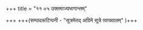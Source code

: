 +++
title = "११ ०५ उक्तमाज्यभागान्तम्"

+++
+++(सम्पादकटिप्पनी - "सूत्रमेतद् अग्रिमे सूत्रे व्याख्यातम्" )+++